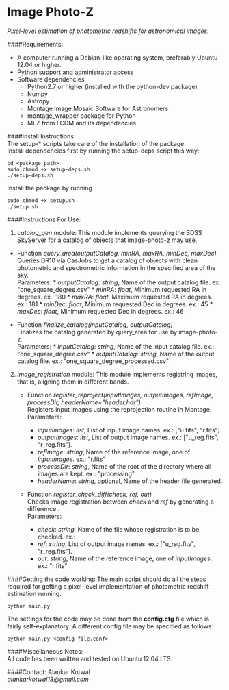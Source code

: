 Image Photo-Z
=============

_Pixel-level estimation of photometric redshifts for astronomical images._

####Requirements:
* A computer running a Debian-like operating system, preferably Ubuntu 12.04 or higher.
* Python support and administrator access
* Software dependencies:
  * Python2.7 or higher (installed with the python-dev package)
  * Numpy
  * Astropy
  * Montage Image Mosaic Software for Astronomers
  * montage_wrapper package for Python
  * MLZ from LCDM and its dependencies

####Install Instructions:  
The setup-* scripts take care of the installation of the package.  
Install dependencies first by running the setup-deps script this way:

    cd <package path> 
    sudo chmod +x setup-deps.sh
    ./setup-deps.sh

Install the package by running

    sudo chmod +x setup.sh
    ./setup.sh

####Instructions For Use: 

1. *catalog_gen* module: This module implements querying the SDSS SkyServer for a catalog of objects that image-photo-z may use.


  * Function _query\_area(outputCatalog, minRA, maxRA, minDec, maxDec)_  
    Queries DR10 via CasJobs to get a catalog of objects with clean photometric and spectrometric information in the specified area of the sky.  
    Parameters:
    	* _outputCatalog_: _string_, Name of the output catalog file. ex.: "one_square_degree.csv"
    	* _minRA_: _float_, Minimum requested RA in degrees. ex.: 180
    	* _maxRA_: _float_, Maximum requested RA in degrees. ex.: 181
    	* _minDec_: _float_, Minimum requested Dec in degrees. ex.: 45
    	* _maxDec_: _float_, Minimum requested Dec in degrees. ex.: 46
  
  * Function _finalize\_catalog(inputCatalog, outputCatalog)_  
    Finalizes the catalog generated by query_area for use by image-photo-z.  
    Parameters:
    	* _inputCatalog_: _string_, Name of the input catalog file. ex.: "one_square_degree.csv"
    	* _outputCatalog_: _string_, Name of the output catalog file. ex.: "one_square_degree_processed.csv"

2. *image_registration* module: This module implements registring images, that is, aligning them in different bands.


   * Function _register\_reproject(inputImages, outputImages, refImage, processDir, headerName="header.hdr")_  
     Registers input images using the reprojection routine in Montage.  
     Parameters:
     	* _inputImages_: _list_, List of input image names. ex.: ["u.fits", "r.fits"].
     	* _outputImages_: _list_, List of output image names. ex.: ["u\_reg.fits", "r\_reg.fits"].
     	* _refImage_: _string_, Name of the reference image, one of  _inputImages_. ex.: "r.fits"
     	* _processDir_: _string_, Name of the root of the directory where all images are kept. ex.: "processing"
     	* _headerName_: _string_, optional, Name of the header file generated.

   * Function _register\_check\_diff(check, ref, out)_  
     Checks image registration between _check_ and _ref_ by generating a difference .  
     Parameters:
     	* _check_: _string_, Name of the file whose registration is to be checked. ex.: 
     	* _ref_: _string_, List of output image names. ex.: ["u\_reg.fits", "r\_reg.fits"].
     	* _out_: _string_, Name of the reference image, one of  _inputImages_. ex.: "r.fits"


####Getting the code working:
The main script should do all the steps required for getting a pixel-level implementation of photometric redshift estimation running. 

	python main.py

The settings for the code may be done from the **config.cfg** file which is fairly self-explanatory. A different config file may be specified as follows:

	python main.py <config-file.conf>


####Miscellaneous Notes:  
All code has been written and tested on Ubuntu 12.04 LTS.  

####Contact:
Alankar Kotwal  
_alankarkotwal13@gmail.com_
